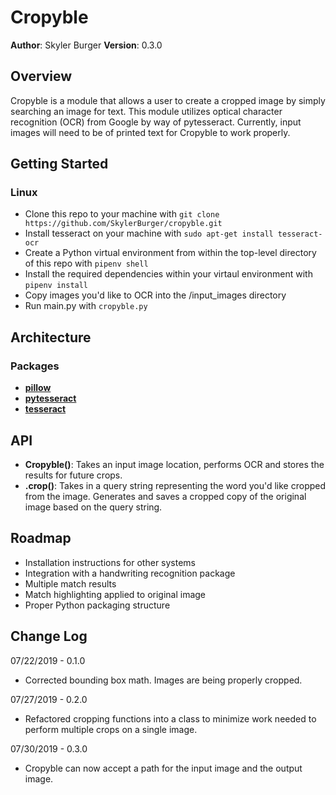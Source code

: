 # Cropyble

**Author**: Skyler Burger
**Version**: 0.3.0

## Overview
Cropyble is a module that allows a user to create a cropped image by simply searching an image for text. This module utilizes optical character recognition (OCR) from Google by way of pytesseract. Currently, input images will need to be of printed text for Cropyble to work properly.

## Getting Started
### Linux
- Clone this repo to your machine with `git clone https://github.com/SkylerBurger/cropyble.git`
- Install tesseract on your machine with `sudo apt-get install tesseract-ocr`
- Create a Python virtual environment from within the top-level directory of this repo with `pipenv shell`
- Install the required dependencies within your virtaul environment with `pipenv install`
- Copy images you'd like to OCR into the /input_images directory
- Run main.py with `cropyble.py`

## Architecture
### Packages
- [**pillow**](https://python-pillow.org/)
- [**pytesseract**](https://github.com/madmaze/pytesseract)
- [**tesseract**](https://github.com/tesseract-ocr/tesseract)


## API
- **Cropyble()**: Takes an input image location, performs OCR and stores the results for future crops.
- **.crop()**: Takes in a query string representing the word you'd like cropped from the image. Generates and saves a cropped copy of the original image based on the query string.


## Roadmap
- Installation instructions for other systems
- Integration with a handwriting recognition package
- Multiple match results
- Match highlighting applied to original image
- Proper Python packaging structure 

## Change Log
07/22/2019 - 0.1.0
- Corrected bounding box math. Images are being properly cropped.

07/27/2019 - 0.2.0
- Refactored cropping functions into a class to minimize work needed to perform multiple crops on a single image.

07/30/2019 - 0.3.0
- Cropyble can now accept a path for the input image and the output image.